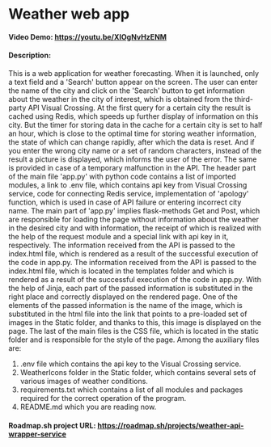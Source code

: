 # Weather web app
#### Video Demo:  <https://youtu.be/XIOgNvHzENM>
#### Description:
This is a web application for weather forecasting. When it is launched, only a text field and a 'Search' button appear on the screen. The user can enter the name of the city and click on the 'Search' button to get information about the weather in the city of interest, which is obtained from the third-party API Visual Crossing. At the first query for a certain city the result is cached using Redis, which speeds up further display of information on this city. But the timer for storing data in the cache for a certain city is set to half an hour, which is close to the optimal time for storing weather information, the state of which can change rapidly, after which the data is reset. And if you enter the wrong city name or a set of random characters, instead of the result a picture is displayed, which informs the user of the error. The same is provided in case of a temporary malfunction in the API.
The header part of the main file 'app.py' with python code contains a list of imported modules, a link to .env file, which contains api key from Visual Crossing service, code for connecting Redis service, implementation of 'apology' function, which is used in case of API failure or entering incorrect city name. The main part of 'app.py' implies flask-methods Get and Post, which are responsible for loading the page without information about the weather in the desired city and with information, the receipt of which is realized with the help of the request module and a special link with api key in it, respectively.
The information received from the API is passed to the index.html file, which is rendered as a result of the successful execution of the code in app.py.
The information received from the API is passed to the index.html file, which is located in the templates folder and which is rendered as a result of the successful execution of the code in app.py. With the help of Jinja, each part of the passed information is substituted in the right place and correctly displayed on the rendered page. One of the elements of the passed information is the name of the image, which is substituted in the html file into the link that points to a pre-loaded set of images in the Static folder, and thanks to this, this image is displayed on the page.
The last of the main files is the CSS file, which is located in the static folder and is responsible for the style of the page.
Among the auxiliary files are:
1) .env file which contains the api key to the Visual Crossing service.
2) WeatherIcons folder in the Static folder, which contains several sets of various images of weather conditions.
3) requirements.txt which contains a list of all modules and packages required for the correct operation of the program.
4) README.md which you are reading now.

#### Roadmap.sh project URL:  <https://roadmap.sh/projects/weather-api-wrapper-service>
